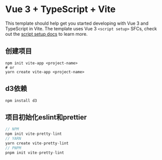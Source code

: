 # Vue 3 + TypeScript + Vite

This template should help get you started developing with Vue 3 and TypeScript in Vite. The template uses Vue 3 `<script setup>` SFCs, check out the [script setup docs](https://v3.vuejs.org/api/sfc-script-setup.html#sfc-script-setup) to learn more.

## 创建项目
```
npm init vite-app <project-name>
# or
yarn create vite-app <project-name>
```
## d3依赖

```
npm install d3
```

## 项目初始化eslint和prettier
```js
// NPM
npm init vite-pretty-lint
// YARN
yarn create vite-pretty-lint
// PNPM
pnpm init vite-pretty-lint
```